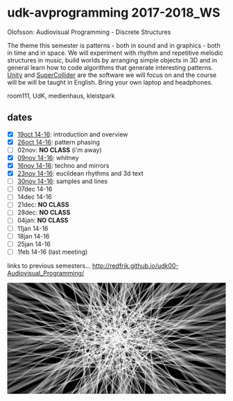 udk-avprogramming 2017-2018_WS
=========================

Olofsson: Audiovisual Programming - Discrete Structures

The theme this semester is patterns - both in sound and in graphics - both in time and in space. We will experiment with rhythm and repetitive melodic structures in music, build worlds by arranging simple objects in 3D and in general learn how to code algorithms that generate interesting patterns. [Unity](http://unity3d.com) and [SuperCollider](http://supercollider.github.io) are the software we will focus on and the course will be will be taught in English. Bring your own laptop and headphones.

room111, UdK, medienhaus, kleistpark

dates
-----

- [x] [19oct 14-16](https://github.com/redFrik/udk18-Discrete_Structures/tree/master/udk171019): introduction and overview
- [x] [26oct 14-16](https://github.com/redFrik/udk18-Discrete_Structures/tree/master/udk171026): pattern phasing
- [ ] 02nov: **NO CLASS** (i'm away)
- [x] [09nov 14-16](https://github.com/redFrik/udk18-Discrete_Structures/tree/master/udk171109): whitney
- [x] [16nov 14-16](https://github.com/redFrik/udk18-Discrete_Structures/tree/master/udk171116): techno and mirrors
- [x] [23nov 14-16](https://github.com/redFrik/udk18-Discrete_Structures/tree/master/udk171123): euclidean rhythms and 3d text
- [ ] [30nov 14-16](https://github.com/redFrik/udk18-Discrete_Structures/tree/master/udk171130): samples and lines
- [ ] 07dec 14-16
- [ ] 14dec 14-16
- [ ] 21dec: **NO CLASS**
- [ ] 28dec: **NO CLASS**
- [ ] 04jan: **NO CLASS**
- [ ] 11jan 14-16
- [ ] 18jan 14-16
- [ ] 25jan 14-16
- [ ] 1feb 14-16 (last meeting)

links to previous semesters... <http://redfrik.github.io/udk00-Audiovisual_Programming/>

![Discrete_Structures](Discrete_Structures.png?raw=true "Discrete_Structures")
